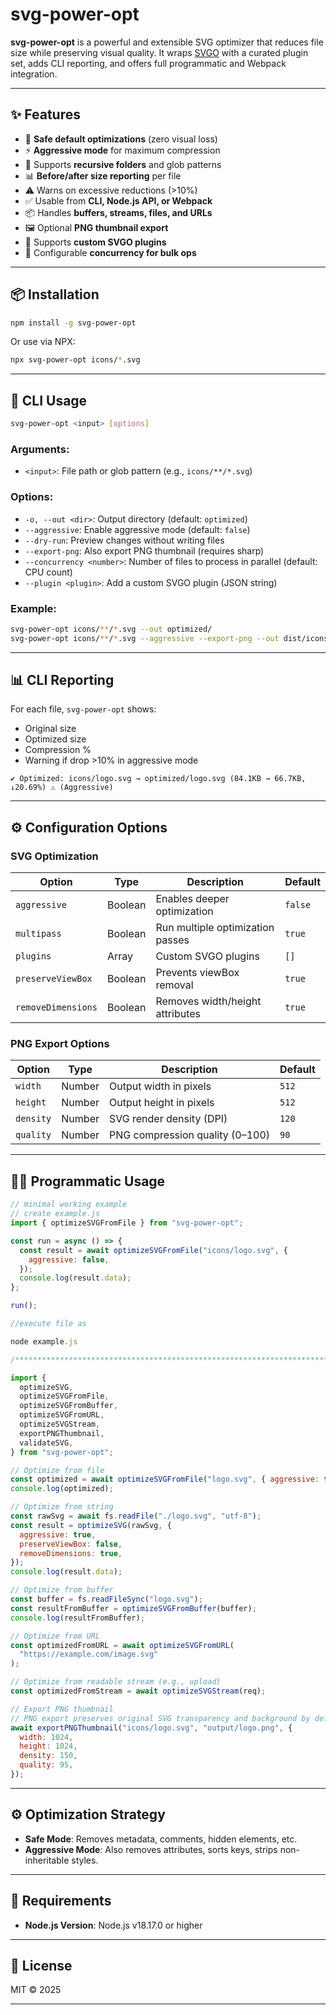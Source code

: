 # svg-power-opt

**svg-power-opt** is a powerful and extensible SVG optimizer that reduces file size while preserving visual quality. It wraps [SVGO](https://github.com/svg/svgo) with a curated plugin set, adds CLI reporting, and offers full programmatic and Webpack integration.

---

## ✨ Features

- 🔧 **Safe default optimizations** (zero visual loss)
- ⚡ **Aggressive mode** for maximum compression
- 📁 Supports **recursive folders** and glob patterns
- 📊 **Before/after size reporting** per file
- ⚠️ Warns on excessive reductions (>10%)
- ✅ Usable from **CLI, Node.js API, or Webpack**
- 📦 Handles **buffers, streams, files, and URLs**
- 🖼️ Optional **PNG thumbnail export**
- 🔌 Supports **custom SVGO plugins**
- 🔄 Configurable **concurrency for bulk ops**

---

## 📦 Installation

```bash
npm install -g svg-power-opt
```

Or use via NPX:

```bash
npx svg-power-opt icons/*.svg
```

---

## 🚀 CLI Usage

```bash
svg-power-opt <input> [options]
```

### Arguments:

- `<input>`: File path or glob pattern (e.g., `icons/**/*.svg`)

### Options:

- `-o, --out <dir>`: Output directory (default: `optimized`)
- `--aggressive`: Enable aggressive mode (default: `false`)
- `--dry-run`: Preview changes without writing files
- `--export-png`: Also export PNG thumbnail (requires sharp)
- `--concurrency <number>`: Number of files to process in parallel (default: CPU count)
- `--plugin <plugin>`: Add a custom SVGO plugin (JSON string)

### Example:

```bash
svg-power-opt icons/**/*.svg --out optimized/
svg-power-opt icons/**/*.svg --aggressive --export-png --out dist/icons
```

---

## 📊 CLI Reporting

For each file, `svg-power-opt` shows:

- Original size
- Optimized size
- Compression %
- Warning if drop >10% in aggressive mode

```
✔ Optimized: icons/logo.svg → optimized/logo.svg (84.1KB → 66.7KB, ↓20.69%) ⚠️ (Aggressive)
```

---

## ⚙️ Configuration Options

### SVG Optimization

| Option             | Type    | Description                      | Default |
| ------------------ | ------- | -------------------------------- | ------- |
| `aggressive`       | Boolean | Enables deeper optimization      | `false` |
| `multipass`        | Boolean | Run multiple optimization passes | `true`  |
| `plugins`          | Array   | Custom SVGO plugins              | `[]`    |
| `preserveViewBox`  | Boolean | Prevents viewBox removal         | `true`  |
| `removeDimensions` | Boolean | Removes width/height attributes  | `true`  |

### PNG Export Options

| Option    | Type   | Description                     | Default |
| --------- | ------ | ------------------------------- | ------- |
| `width`   | Number | Output width in pixels          | `512`   |
| `height`  | Number | Output height in pixels         | `512`   |
| `density` | Number | SVG render density (DPI)        | `120`   |
| `quality` | Number | PNG compression quality (0–100) | `90`    |

---

## 🧑‍💻 Programmatic Usage

```js
// minimal working example
// create example.js
import { optimizeSVGFromFile } from "svg-power-opt";

const run = async () => {
  const result = await optimizeSVGFromFile("icons/logo.svg", {
    aggressive: false,
  });
  console.log(result.data);
};

run();

//execute file as

node example.js

/**************************************************************************************************/

import {
  optimizeSVG,
  optimizeSVGFromFile,
  optimizeSVGFromBuffer,
  optimizeSVGFromURL,
  optimizeSVGStream,
  exportPNGThumbnail,
  validateSVG,
} from "svg-power-opt";

// Optimize from file
const optimized = await optimizeSVGFromFile("logo.svg", { aggressive: true });
console.log(optimized);

// Optimize from string
const rawSvg = await fs.readFile("./logo.svg", "utf-8");
const result = optimizeSVG(rawSvg, {
  aggressive: true,
  preserveViewBox: false,
  removeDimensions: true,
});
console.log(result.data);

// Optimize from buffer
const buffer = fs.readFileSync("logo.svg");
const resultFromBuffer = optimizeSVGFromBuffer(buffer);
console.log(resultFromBuffer);

// Optimize from URL
const optimizedFromURL = await optimizeSVGFromURL(
  "https://example.com/image.svg"
);

// Optimize from readable stream (e.g., upload)
const optimizedFromStream = await optimizeSVGStream(req);

// Export PNG thumbnail
// PNG export preserves original SVG transparency and background by default.
await exportPNGThumbnail("icons/logo.svg", "output/logo.png", {
  width: 1024,
  height: 1024,
  density: 150,
  quality: 95,
});
```

---

## ⚙️ Optimization Strategy

- **Safe Mode**: Removes metadata, comments, hidden elements, etc.
- **Aggressive Mode**: Also removes attributes, sorts keys, strips non-inheritable styles.

---

## 🔧 Requirements

- **Node.js Version**: Node.js v18.17.0 or higher

---

## 📄 License

MIT © 2025

---
